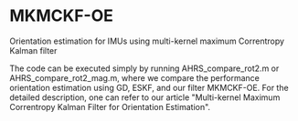 # MKMCKF-OE
Orientation estimation for IMUs using multi-kernel maximum Correntropy Kalman filter

The code can be executed simply by running AHRS_compare_rot2.m or AHRS_compare_rot2_mag.m, where we compare the performance orientation estimation using GD, ESKF, and our filter MKMCKF-OE. For the detailed description, one can refer to our article "Multi-kernel Maximum Correntropy Kalman Filter for Orientation Estimation".
